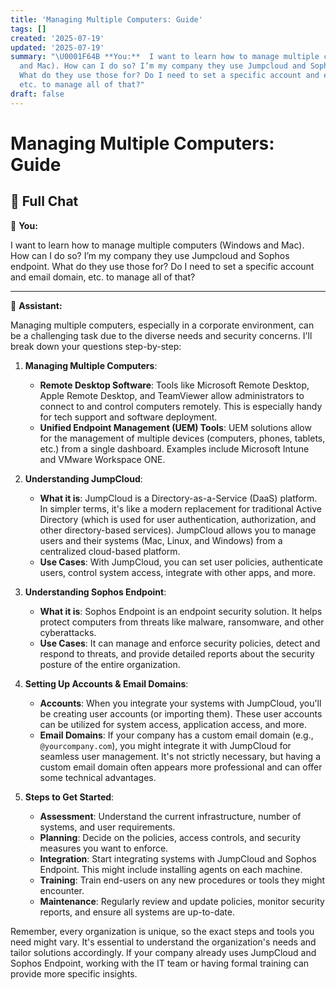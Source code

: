 ```yaml
---
title: 'Managing Multiple Computers: Guide'
tags: []
created: '2025-07-19'
updated: '2025-07-19'
summary: "\U0001F64B **You:**  I want to learn how to manage multiple computers (Windows
  and Mac). How can I do so? I’m my company they use Jumpcloud and Sophos endpoint.
  What do they use those for? Do I need to set a specific account and email domain,
  etc. to manage all of that?"
draft: false
---
```


# Managing Multiple Computers: Guide

## 🧠 Full Chat

🙋 **You:**

I want to learn how to manage multiple computers (Windows and Mac). How can I do so? I’m my company they use Jumpcloud and Sophos endpoint. What do they use those for? Do I need to set a specific account and email domain, etc. to manage all of that?

---

🤖 **Assistant:**

Managing multiple computers, especially in a corporate environment, can be a challenging task due to the diverse needs and security concerns. I'll break down your questions step-by-step:

1. **Managing Multiple Computers**:
   - **Remote Desktop Software**: Tools like Microsoft Remote Desktop, Apple Remote Desktop, and TeamViewer allow administrators to connect to and control computers remotely. This is especially handy for tech support and software deployment.
   - **Unified Endpoint Management (UEM) Tools**: UEM solutions allow for the management of multiple devices (computers, phones, tablets, etc.) from a single dashboard. Examples include Microsoft Intune and VMware Workspace ONE.

2. **Understanding JumpCloud**:
   - **What it is**: JumpCloud is a Directory-as-a-Service (DaaS) platform. In simpler terms, it's like a modern replacement for traditional Active Directory (which is used for user authentication, authorization, and other directory-based services). JumpCloud allows you to manage users and their systems (Mac, Linux, and Windows) from a centralized cloud-based platform.
   - **Use Cases**: With JumpCloud, you can set user policies, authenticate users, control system access, integrate with other apps, and more.

3. **Understanding Sophos Endpoint**:
   - **What it is**: Sophos Endpoint is an endpoint security solution. It helps protect computers from threats like malware, ransomware, and other cyberattacks.
   - **Use Cases**: It can manage and enforce security policies, detect and respond to threats, and provide detailed reports about the security posture of the entire organization.

4. **Setting Up Accounts & Email Domains**:
   - **Accounts**: When you integrate your systems with JumpCloud, you'll be creating user accounts (or importing them). These user accounts can be utilized for system access, application access, and more.
   - **Email Domains**: If your company has a custom email domain (e.g., `@yourcompany.com`), you might integrate it with JumpCloud for seamless user management. It's not strictly necessary, but having a custom email domain often appears more professional and can offer some technical advantages.

5. **Steps to Get Started**:
   - **Assessment**: Understand the current infrastructure, number of systems, and user requirements.
   - **Planning**: Decide on the policies, access controls, and security measures you want to enforce.
   - **Integration**: Start integrating systems with JumpCloud and Sophos Endpoint. This might include installing agents on each machine.
   - **Training**: Train end-users on any new procedures or tools they might encounter.
   - **Maintenance**: Regularly review and update policies, monitor security reports, and ensure all systems are up-to-date.

Remember, every organization is unique, so the exact steps and tools you need might vary. It's essential to understand the organization's needs and tailor solutions accordingly. If your company already uses JumpCloud and Sophos Endpoint, working with the IT team or having formal training can provide more specific insights.